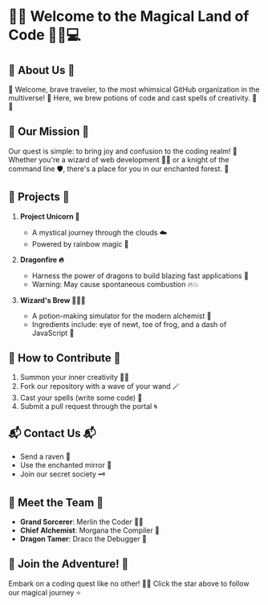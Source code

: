 # 🦄✨ Welcome to the Magical Land of Code 🧙‍♂️💻

## 🌟 About Us 🌟

🎉 Welcome, brave traveler, to the most whimsical GitHub organization in the multiverse! 🌌 Here, we brew potions of code and cast spells of creativity. 🧪✨

## 🐉 Our Mission 🐉

Our quest is simple: to bring joy and confusion to the coding realm! 🏰 Whether you're a wizard of web development 🧙‍♀️ or a knight of the command line 🛡️, there's a place for you in our enchanted forest. 🌲

## 🔮 Projects 🔮

1. **Project Unicorn 🦄**
   - A mystical journey through the clouds ☁️
   - Powered by rainbow magic 🌈

2. **Dragonfire 🔥**
   - Harness the power of dragons to build blazing fast applications 🐲
   - Warning: May cause spontaneous combustion 🔥💥

3. **Wizard's Brew 🧙‍♂️🍵**
   - A potion-making simulator for the modern alchemist 🧪
   - Ingredients include: eye of newt, toe of frog, and a dash of JavaScript 🐸

## 📜 How to Contribute 📜

1. Summon your inner creativity 🧠✨
2. Fork our repository with a wave of your wand 🪄
3. Cast your spells (write some code) 📝
4. Submit a pull request through the portal 🌀

## 📬 Contact Us 📬

- Send a raven 🦅
- Use the enchanted mirror 📧
- Join our secret society 🗝️

## 🎩 Meet the Team 🎩

- **Grand Sorcerer**: Merlin the Coder 🧙‍♂️
- **Chief Alchemist**: Morgana the Compiler 🧪
- **Dragon Tamer**: Draco the Debugger 🐉

## 🌌 Join the Adventure! 🌌

Embark on a coding quest like no other! 🏹✨ Click the star above to follow our magical journey ⭐
